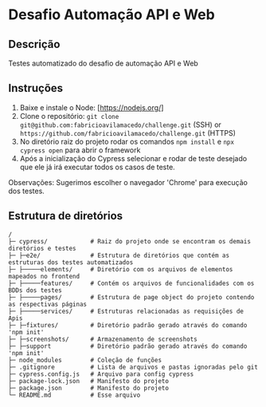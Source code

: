 # Desafio Automação API e Web
## Descrição
Testes automatizado do desafio de automação API e Web
## Instruções
1. Baixe e instale o Node: [https://nodejs.org/]
2. Clone o repositório: `git clone git@github.com:fabricioavilamacedo/challenge.git` (SSH) or `https://github.com/fabricioavilamacedo/challenge.git` (HTTPS)
3. No diretório raiz do projeto rodar os comandos `npm install` e `npx cypress open` para abrir o framework
4. Após a inicialização do Cypress selecionar e rodar de teste desejado que ele já irá executar todos os casos de teste.

Observações: Sugerimos escolher o navegador 'Chrome' para execução dos testes.


## Estrutura de diretórios
```
/
├─ cypress/            # Raiz do projeto onde se encontram os demais diretórios e testes
├─ ├─e2e/              # Estrutura de diretórios que contém as estruturas dos testes automatizados
├─ ├─────elements/     # Diretório com os arquivos de elementos mapeados no frontend
├─ ├─────features/     # Contém os arquivos de funcionalidades com os BDDs dos testes
├─ ├─────pages/        # Estrutura de page object do projeto contendo as respectivas páginas
├─ ├─────services/     # Estruturas relacionadas as requisições de Apis
├─ ├─fixtures/         # Diretório padrão gerado através do comando 'npm init'
├─ ├─screenshots/      # Armazenamento de screenshots
├─ ├─support           # Diretório padrão gerado através do comando 'npm init'
├─ node_modules        # Coleção de funções
├─ .gitignore          # Lista de arquivos e pastas ignoradas pelo git
├─ cypress.config.js   # Arquivo para config cypress
├─ package-lock.json   # Manifesto do projeto
├─ package.json        # Manifesto do projeto
└─ README.md           # Esse arquivo
```
